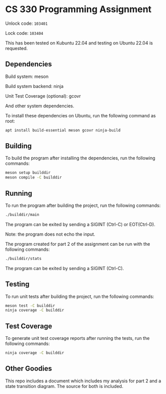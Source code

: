 CS 330 Programming Assignment
=============================

Unlock code: `103401`

Lock code: `103404`

This has been tested on Kubuntu 22.04 and testing on Ubuntu 22.04 is requested.

Dependencies
------------

Build system: meson

Build system backend: ninja

Unit Test Coverage (optional): gcovr

And other system dependencies.

To install these dependencies on Ubuntu, run the following command as root:

```sh
apt install build-essential meson gcovr ninja-build
```

Building
--------

To build the program after installing the dependencies, run the following
commands:

```sh
meson setup builddir
meson compile -C builddir
```

Running
-------

To run the program after building the project, run the following commands:

```sh
./builddir/main
```

The program can be exited by sending a SIGINT (Ctrl-C) or EOT(Ctrl-D).

Note: the program does not echo the input.

The program created for part 2 of the assignment can be run with the following
commands:

```sh
./builddir/stats
```

The program can be exited by sending a SIGINT (Ctrl-C).

Testing
-------

To run unit tests after building the project, run the following commands:

```sh
meson test -C builddir
ninja coverage -C builddir
```

Test Coverage
-------------

To generate unit test coverage reports after running the tests, run the
following commands:

```sh
ninja coverage -C builddir
```

Other Goodies
-------------

This repo includes a document which includes my analysis for part 2 and a state transition diagram. The source for both is included.
